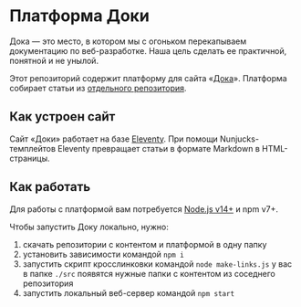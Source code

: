 # Платформа Доки

Дока — это место, в котором мы с огоньком перекапываем документацию по веб-разработке. Наша цель сделать ее практичной, понятной и не унылой.

Этот репозиторий содержит платформу для сайта «[Дока](https://y-doka.site/)». Платформа собирает статьи из [отдельного репозитория](https://github.com/y-doka/content).

## Как устроен сайт

Сайт «Доки» работает на базе [Eleventy](https://www.11ty.dev). При помощи Nunjucks-темплейтов Eleventy превращает статьи в формате Markdown в HTML-страницы.

## Как работать

Для работы с платформой вам потребуется [Node.js v14+](https://nodejs.org/en/) и npm v7+.

Чтобы запустить Доку локально, нужно:
1. скачать репозитории с контентом и платформой в одну папку
1. установить зависимости командой `npm i`
1. запустить скрипт кросслинковки командой `node make-links.js` у вас в папке `./src` появятся нужные папки с контентом из соседнего репозитория
1. запустить локальный веб-сервер командой `npm start`
